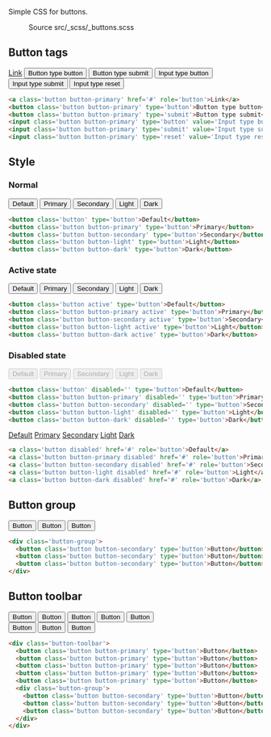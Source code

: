<!--
@@@title:Buttons@@@
@@@description:Simple CSS for buttons.@@@
@@@section:CSS@@@
@@@subsection:Components@@@
-->

Simple CSS for buttons.

<figure>
  <div class="doc-badges">
    <div class="doc-badge">
      <span class="doc-badge-item">Source</span>
      <span class="doc-badge-item doc-badge-item-info">src/_scss/_buttons.scss</span>
    </div>
  </div>
</figure>


## Button tags

<div class="doc-example">
  <div class="button-toolbar">
    <a class="button button-primary" href="#" role="button">Link</a>
    <button class="button button-primary" type="button">Button type button</button>
    <button class="button button-primary" type="submit">Button type submit</button>
    <input class="button button-primary" type="button" value="Input type button">
    <input class="button button-primary" type="submit" value="Input type submit">
    <input class="button button-primary" type="reset" value="Input type reset">
  </div>
</div>

```html
<a class='button button-primary' href='#' role='button'>Link</a>
<button class='button button-primary' type='button'>Button type button</button>
<button class='button button-primary' type='submit'>Button type submit</button>
<input class='button button-primary' type='button' value='Input type button'/>
<input class='button button-primary' type='submit' value='Input type submit'/>
<input class='button button-primary' type='reset' value='Input type reset'/>
```


## Style

### Normal

<div class="doc-example">
  <div class="button-toolbar">
    <button class="button" type="button">Default</button>
    <button class="button button-primary" type="button">Primary</button>
    <button class="button button-secondary" type="button">Secondary</button>
    <button class="button button-light" type="button">Light</button>
    <button class="button button-dark" type="button">Dark</button>
  </div>
</div>

```html
<button class='button' type='button'>Default</button>
<button class='button button-primary' type='button'>Primary</button>
<button class='button button-secondary' type='button'>Secondary</button>
<button class='button button-light' type='button'>Light</button>
<button class='button button-dark' type='button'>Dark</button>
```

### Active state

<div class="doc-example">
  <div class="button-toolbar">
    <button class="button active" type="button">Default</button>
    <button class="button button-primary active" type="button">Primary</button>
    <button class="button button-secondary active" type="button">Secondary</button>
    <button class="button button-light active" type="button">Light</button>
    <button class="button button-dark active" type="button">Dark</button>
  </div>
</div>

```html
<button class='button active' type='button'>Default</button>
<button class='button button-primary active' type='button'>Primary</button>
<button class='button button-secondary active' type='button'>Secondary</button>
<button class='button button-light active' type='button'>Light</button>
<button class='button button-dark active' type='button'>Dark</button>
```

### Disabled state

<div class="doc-example">
  <div class="button-toolbar">
    <button class="button" type="button" disabled>Default</button>
    <button class="button button-primary" type="button" disabled>Primary</button>
    <button class="button button-secondary" type="button" disabled>Secondary</button>
    <button class="button button-light" type="button" disabled>Light</button>
    <button class="button button-dark" type="button" disabled>Dark</button>
  </div>
</div>

```html
<button class='button' disabled='' type='button'>Default</button>
<button class='button button-primary' disabled='' type='button'>Primary</button>
<button class='button button-secondary' disabled='' type='button'>Secondary</button>
<button class='button button-light' disabled='' type='button'>Light</button>
<button class='button button-dark' disabled='' type='button'>Dark</button>
```

<div class="doc-example">
  <div class="button-toolbar">
    <a class="button disabled" href="#" role="button">Default</a>
    <a class="button button-primary disabled" href="#" role="button">Primary</a>
    <a class="button button-secondary disabled" href="#" role="button">Secondary</a>
    <a class="button button-light disabled" href="#" role="button">Light</a>
    <a class="button button-dark disabled" href="#" role="button">Dark</a>
  </div>
</div>

```html
<a class='button disabled' href='#' role='button'>Default</a>
<a class='button button-primary disabled' href='#' role='button'>Primary</a>
<a class='button button-secondary disabled' href='#' role='button'>Secondary</a>
<a class='button button-light disabled' href='#' role='button'>Light</a>
<a class='button button-dark disabled' href='#' role='button'>Dark</a>
```


## Button group

<div class="doc-example">
  <div class="button-group">
    <button class="button button-secondary" type="button">Button</button>
    <button class="button button-secondary" type="button">Button</button>
    <button class="button button-secondary" type="button">Button</button>
  </div>
</div>

```html
<div class='button-group'>
  <button class='button button-secondary' type='button'>Button</button>
  <button class='button button-secondary' type='button'>Button</button>
  <button class='button button-secondary' type='button'>Button</button>
</div>
```


## Button toolbar

<div class="doc-example">
  <div class="button-toolbar">
    <button class="button button-primary" type="button">Button</button>
    <button class="button button-primary" type="button">Button</button>
    <button class="button button-primary" type="button">Button</button>
    <button class="button button-primary" type="button">Button</button>
    <button class="button button-primary" type="button">Button</button>
    <div class="button-group">
      <button class="button button-secondary" type="button">Button</button>
      <button class="button button-secondary" type="button">Button</button>
      <button class="button button-secondary" type="button">Button</button>
    </div>
  </div>
</div>

```html
<div class='button-toolbar'>
  <button class='button button-primary' type='button'>Button</button>
  <button class='button button-primary' type='button'>Button</button>
  <button class='button button-primary' type='button'>Button</button>
  <button class='button button-primary' type='button'>Button</button>
  <button class='button button-primary' type='button'>Button</button>
  <div class='button-group'>
    <button class='button button-secondary' type='button'>Button</button>
    <button class='button button-secondary' type='button'>Button</button>
    <button class='button button-secondary' type='button'>Button</button>
  </div>
</div>
```
